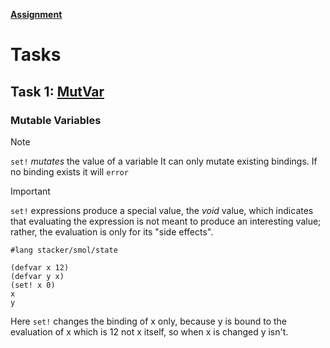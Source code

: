 **[Assignment](http://cs.brown.edu/courses/csci1730/2022/smol.html)**


# Tasks
## Task 1: [MutVar](https://script.google.com/a/macros/brown.edu/s/AKfycbyOWF819avuY6uh0PlP-GAVNCZc0xHucUuzgaJD8ZLng5b329uzM2jVsN1zJGMyk5PAgQ/exec?tutorial=mut-vars&userId=rohit_mohnani)
### Mutable Variables
> [!note] 
> `set!` _mutates_ the value of a variable
> It can only mutate existing bindings. If no binding exists it will `error`

> [!important] 
> `set!` expressions produce a special value, the _void_ value, which indicates that evaluating the expression is not meant to produce an interesting value; rather, the evaluation is only for its "side effects".

```racket
#lang stacker/smol/state

(defvar x 12)
(defvar y x)
(set! x 0)
x
y

```

Here `set!` changes the binding of x only, because y is bound to the evaluation of x which is 12 not x itself, so when x is changed y isn't.









